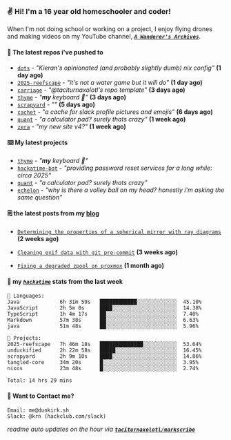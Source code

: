 ### ✌️ Hi! I'm a 16 year old homeschooler and coder!

When I'm not doing school or working on a project, I enjoy flying drones and making videos on my YouTube channel, [**_`A Wanderer's Archives`_**](https://youtube.com/@wanderer.archives).

#### 👷 The latest repos i've pushed to

- [`dots`](https://github.com/taciturnaxolotl/dots) - _"Kieran's opinionated (and probably slightly dumb) nix config"_ **(1 day ago)**
- [`2025-reefscape`](https://github.com/df1317/2025-reefscape) - _"it's not a water game but it will do"_ **(1 day ago)**
- [`carriage`](https://github.com/taciturnaxolotl/carriage) - _"@taciturnaxolotl's repo template"_ **(3 days ago)**
- [`thyme`](https://github.com/taciturnaxolotl/thyme) - _"**my** keyboard 🫶"_ **(3 days ago)**
- [`scrapyard`](https://github.com/hackclub/scrapyard) - _""_ **(5 days ago)**
- [`cachet`](https://github.com/taciturnaxolotl/cachet) - _"a cache for slack profile pictures and emojis"_ **(6 days ago)**
- [`quant`](https://github.com/taciturnaxolotl/quant) - _"a calculator pad? surely thats crazy"_ **(1 week ago)**
- [`zera`](https://github.com/taciturnaxolotl/zera) - _"my new site v4?"_ **(1 week ago)**

#### ⌨️ My latest projects

- [`thyme`](https://github.com/taciturnaxolotl/thyme) - _"**my** keyboard 🫶"_
- [`hackatime-bot`](https://github.com/taciturnaxolotl/hackatime-bot) - _"providing password reset services for a long while: circa 2025"_
- [`quant`](https://github.com/taciturnaxolotl/quant) - _"a calculator pad? surely thats crazy"_
- [`echelon`](https://github.com/taciturnaxolotl/echelon) - _"why is there a volley ball on my head? honestly i'm asking the same question"_

#### 🗒️ the latest posts from my [blog](https://dunkirk.sh)

- [`Determining the properties of a spherical mirror with ray diagrams`](https://dunkirk.sh/blog/spherical-ray-diagrams/) **(2 weeks ago)**

- [`Cleaning exif data with git pre-commit`](https://dunkirk.sh/blog/remove-exif-git-hook/) **(3 weeks ago)**

- [`Fixing a degraded zpool on proxmox`](https://dunkirk.sh/blog/degraded-zpool-proxmox/) **(1 month ago)**



#### 📡 my [_`hackatime`_](https://waka.hackclub.com) stats from the last week

```text
💾 Languages:
Java             6h 31m 59s   ████████████░░░░░░░░░░░░░  45.10%
JavaScript       2h 5m 0s     ████░░░░░░░░░░░░░░░░░░░░░  14.38%
TypeScript       1h 4m 17s    ██░░░░░░░░░░░░░░░░░░░░░░░  7.40%
Markdown         57m 38s      ██░░░░░░░░░░░░░░░░░░░░░░░  6.63%
java             51m 48s      ██░░░░░░░░░░░░░░░░░░░░░░░  5.96%

💼 Projects:
2025-reefscape   7h 46m 18s   ██████████████░░░░░░░░░░░  53.64%
unduckified      2h 22m 58s   █████░░░░░░░░░░░░░░░░░░░░  16.45%
scrapyard        2h 9m 10s    ████░░░░░░░░░░░░░░░░░░░░░  14.86%
tangled-core     34m 20s      █░░░░░░░░░░░░░░░░░░░░░░░░  3.95%
nixos            23m 48s      █░░░░░░░░░░░░░░░░░░░░░░░░  2.74%

Total: 14 hrs 29 mins
```

#### 📮 Want to Contact me?

```text
Email: me@dunkirk.sh
Slack: @krn (hackclub.com/slack)
```

_readme auto updates on the hour via [**`taciturnaxolotl/markscribe`**](https://github.com/taciturnaxolotl/markscribe)_
